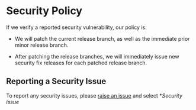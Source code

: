 # Security Policy

If we verify a reported security vulnerability, our policy is:

- We will patch the current release branch, as well as the immediate prior minor release branch.

- After patching the release branches, we will immediately issue new security fix releases for each patched release branch.

## Reporting a Security Issue

To report any security issues, please [raise an issue](https://github.com/datakind/sst-app-api/issues/new/choose) and select **Security issue*
